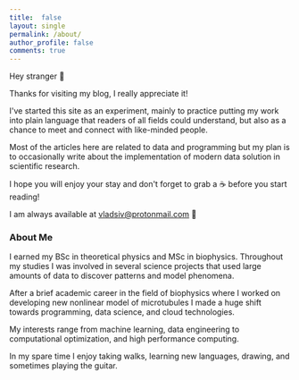```yaml
---
title:  false
layout: single
permalink: /about/
author_profile: false
comments: true
---
```


Hey stranger :wave:

Thanks for visiting my blog, I really appreciate it!

I've started this site as an experiment, mainly to practice putting my work 
into plain language that readers of all fields could understand, but also as 
a chance to meet and connect with like-minded people.

Most of the articles here are related to data and 
programming but my plan is to occasionally write 
about the implementation of modern data solution in 
scientific research.

I hope you will enjoy your stay and don't forget to grab 
a :coffee: before you start reading!

I am always available at <vladsiv@protonmail.com> :email:

### About Me

I earned my BSc in theoretical physics and MSc in biophysics.
Throughout my studies I was involved in several science projects that 
used large amounts of data to discover patterns and model phenomena.

After a brief academic career in the field of biophysics 
where I worked on developing new nonlinear model of 
microtubules I made a huge shift towards programming, data science, 
and cloud technologies.

My interests range from machine learning, data engineering to 
computational optimization, and high performance computing.

In my spare time I enjoy taking walks, learning new languages, 
drawing, and sometimes playing the guitar.
